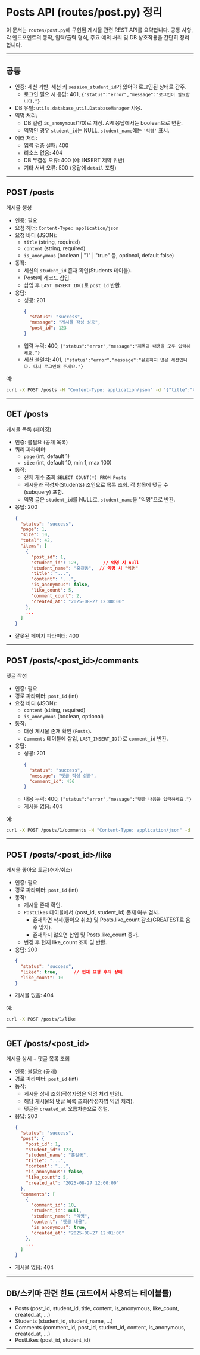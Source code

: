 # Posts API (routes/post.py) 정리

이 문서는 `routes/post.py`에 구현된 게시물 관련 REST API를 요약합니다. 공통 사항, 각 엔드포인트의 동작, 입력/출력 형식, 주요 예외 처리 및 DB 상호작용을 간단히 정리합니다.

---

## 공통
- 인증: 세션 기반. 세션 키 `session_student_id`가 있어야 로그인된 상태로 간주.
  - 로그인 필요 시 응답: 401, `{"status":"error","message":"로그인이 필요합니다."}`
- DB 유틸: `utils.database_util.DatabaseManager` 사용.
- 익명 처리:
  - DB 컬럼 `is_anonymous`(1/0)로 저장. API 응답에서는 boolean으로 변환.
  - 익명인 경우 `student_id`는 NULL, `student_name`에는 `'익명'` 표시.
- 에러 처리:
  - 입력 검증 실패: 400
  - 리소스 없음: 404
  - DB 무결성 오류: 400 (예: INSERT 제약 위반)
  - 기타 서버 오류: 500 (응답에 `detail` 포함)

---

## POST /posts
게시물 생성

- 인증: 필요
- 요청 헤더: `Content-Type: application/json`
- 요청 바디 (JSON):
  - `title` (string, required)
  - `content` (string, required)
  - `is_anonymous` (boolean | "1" | "true" 등, optional, default false)
- 동작:
  - 세션의 `student_id` 존재 확인(Students 테이블).
  - Posts에 레코드 삽입.
  - 삽입 후 `LAST_INSERT_ID()`로 `post_id` 반환.
- 응답:
  - 성공: 201
    ```json
    {
      "status": "success",
      "message": "게시물 작성 성공",
      "post_id": 123
    }
    ```
  - 입력 누락: 400, `{"status":"error","message":"제목과 내용을 모두 입력하세요."}`
  - 세션 불일치: 401, `{"status":"error","message":"유효하지 않은 세션입니다. 다시 로그인해 주세요."}`

예:
```bash
curl -X POST /posts -H "Content-Type: application/json" -d '{"title":"제목","content":"내용","is_anonymous":true}'
```

---

## GET /posts
게시물 목록 (페이징)

- 인증: 불필요 (공개 목록)
- 쿼리 파라미터:
  - `page` (int, default 1)
  - `size` (int, default 10, min 1, max 100)
- 동작:
  - 전체 개수 조회 `SELECT COUNT(*) FROM Posts`
  - 게시물과 작성자(Students) 조인으로 목록 조회. 각 항목에 댓글 수(subquery) 포함.
  - 익명 글은 `student_id`를 NULL로, `student_name`을 "익명"으로 반환.
- 응답: 200
  ```json
  {
    "status": "success",
    "page": 1,
    "size": 10,
    "total": 42,
    "items": [
      {
        "post_id": 1,
        "student_id": 123,         // 익명 시 null
        "student_name": "홍길동",  // 익명 시 "익명"
        "title": "...",
        "content": "...",
        "is_anonymous": false,
        "like_count": 5,
        "comment_count": 2,
        "created_at": "2025-08-27 12:00:00"
      },
      ...
    ]
  }
  ```
- 잘못된 페이지 파라미터: 400

---

## POST /posts/<post_id>/comments
댓글 작성

- 인증: 필요
- 경로 파라미터: `post_id` (int)
- 요청 바디 (JSON):
  - `content` (string, required)
  - `is_anonymous` (boolean, optional)
- 동작:
  - 대상 게시물 존재 확인 (`Posts`).
  - `Comments` 테이블에 삽입, `LAST_INSERT_ID()`로 `comment_id` 반환.
- 응답:
  - 성공: 201
    ```json
    {
      "status": "success",
      "message": "댓글 작성 성공",
      "comment_id": 456
    }
    ```
  - 내용 누락: 400, `{"status":"error","message":"댓글 내용을 입력하세요."}`
  - 게시물 없음: 404

예:
```bash
curl -X POST /posts/1/comments -H "Content-Type: application/json" -d '{"content":"댓글","is_anonymous":false}'
```

---

## POST /posts/<post_id>/like
게시물 좋아요 토글(추가/취소)

- 인증: 필요
- 경로 파라미터: `post_id` (int)
- 동작:
  - 게시물 존재 확인.
  - `PostLikes` 테이블에서 (post_id, student_id) 존재 여부 검사.
    - 존재하면 삭제(좋아요 취소) 및 Posts.like_count 감소(GREATEST로 음수 방지).
    - 존재하지 않으면 삽입 및 Posts.like_count 증가.
  - 변경 후 현재 like_count 조회 및 반환.
- 응답: 200
  ```json
  {
    "status": "success",
    "liked": true,      // 현재 요청 후의 상태
    "like_count": 10
  }
  ```
- 게시물 없음: 404

예:
```bash
curl -X POST /posts/1/like
```

---

## GET /posts/<post_id>
게시물 상세 + 댓글 목록 조회

- 인증: 불필요 (공개)
- 경로 파라미터: `post_id` (int)
- 동작:
  - 게시물 상세 조회(작성자명은 익명 처리 반영).
  - 해당 게시물의 댓글 목록 조회(작성자명 익명 처리).
  - 댓글은 `created_at` 오름차순으로 정렬.
- 응답: 200
  ```json
  {
    "status": "success",
    "post": {
      "post_id": 1,
      "student_id": 123,
      "student_name": "홍길동",
      "title": "...",
      "content": "...",
      "is_anonymous": false,
      "like_count": 5,
      "created_at": "2025-08-27 12:00:00"
    },
    "comments": [
      {
        "comment_id": 10,
        "student_id": null,
        "student_name": "익명",
        "content": "댓글 내용",
        "is_anonymous": true,
        "created_at": "2025-08-27 12:01:00"
      },
      ...
    ]
  }
  ```
- 게시물 없음: 404

---

## DB/스키마 관련 힌트 (코드에서 사용되는 테이블들)
- Posts (post_id, student_id, title, content, is_anonymous, like_count, created_at, ...)
- Students (student_id, student_name, ...)
- Comments (comment_id, post_id, student_id, content, is_anonymous, created_at, ...)
- PostLikes (post_id, student_id)

---
